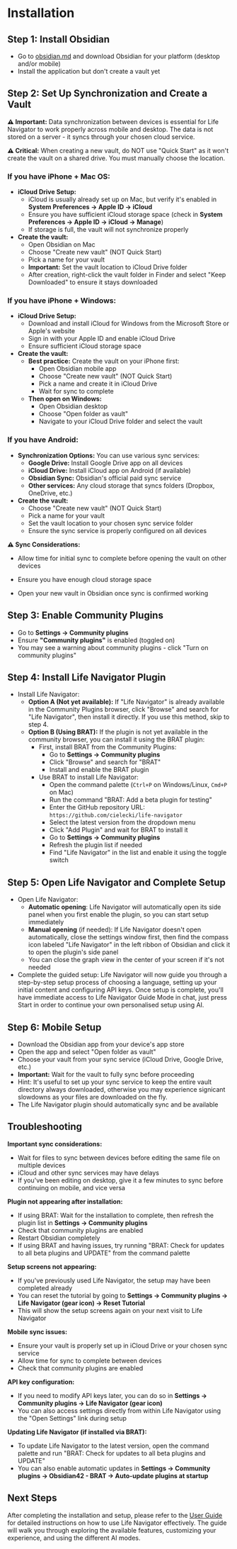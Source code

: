 # Installation

## Step 1: **Install Obsidian**

- Go to [obsidian.md](https://obsidian.md/) and download Obsidian for your platform (desktop and/or mobile)
- Install the application but don't create a vault yet

## Step 2: **Set Up Synchronization and Create a Vault**

**⚠️ Important:** Data synchronization between devices is essential for Life Navigator to work properly across mobile and desktop. The data is not stored on a server - it syncs through your chosen cloud service.

**⚠️ Critical:** When creating a new vault, do NOT use "Quick Start" as it won't create the vault on a shared drive. You must manually choose the location.

### If you have iPhone + Mac OS:
- **iCloud Drive Setup:**
  - iCloud is usually already set up on Mac, but verify it's enabled in **System Preferences → Apple ID → iCloud**
  - Ensure you have sufficient iCloud storage space (check in **System Preferences → Apple ID → iCloud → Manage**)
  - If storage is full, the vault will not synchronize properly
- **Create the vault:**
  - Open Obsidian on Mac
  - Choose "Create new vault" (NOT Quick Start)
  - Pick a name for your vault
  - **Important:** Set the vault location to iCloud Drive folder
  - After creation, right-click the vault folder in Finder and select "Keep Downloaded" to ensure it stays downloaded

### If you have iPhone + Windows:
- **iCloud Drive Setup:**
  - Download and install iCloud for Windows from the Microsoft Store or Apple's website
  - Sign in with your Apple ID and enable iCloud Drive
  - Ensure sufficient iCloud storage space
- **Create the vault:**
  - **Best practice:** Create the vault on your iPhone first:
    - Open Obsidian mobile app
    - Choose "Create new vault" (NOT Quick Start)
    - Pick a name and create it in iCloud Drive
    - Wait for sync to complete
  - **Then open on Windows:**
    - Open Obsidian desktop
    - Choose "Open folder as vault"
    - Navigate to your iCloud Drive folder and select the vault

### If you have Android:
- **Synchronization Options:** You can use various sync services:
  - **Google Drive:** Install Google Drive app on all devices
  - **iCloud Drive:** Install iCloud app on Android (if available)
  - **Obsidian Sync:** Obsidian's official paid sync service
  - **Other services:** Any cloud storage that syncs folders (Dropbox, OneDrive, etc.)
- **Create the vault:**
  - Choose "Create new vault" (NOT Quick Start)
  - Pick a name for your vault
  - Set the vault location to your chosen sync service folder
  - Ensure the sync service is properly configured on all devices

**⚠️ Sync Considerations:**
- Allow time for initial sync to complete before opening the vault on other devices
- Ensure you have enough cloud storage space

- Open your new vault in Obsidian once sync is confirmed working

## Step 3: **Enable Community Plugins**

- Go to **Settings → Community plugins** 
- Ensure **"Community plugins"** is enabled (toggled on)
- You may see a warning about community plugins - click "Turn on community plugins"

## Step 4: **Install Life Navigator Plugin**

- Install Life Navigator:
  - **Option A (Not yet available):** If "Life Navigator" is already available in the Community Plugins browser, click "Browse" and search for "Life Navigator", then install it directly. If you use this method, skip to step 4.
  - **Option B (Using BRAT):** If the plugin is not yet available in the community browser, you can install it using the BRAT plugin:
    - First, install BRAT from the Community Plugins:
        - Go to **Settings → Community plugins**
        - Click "Browse" and search for "BRAT"
        - Install and enable the BRAT plugin
    - Use BRAT to install Life Navigator:
        - Open the command palette (`Ctrl+P` on Windows/Linux, `Cmd+P` on Mac)
        - Run the command "BRAT: Add a beta plugin for testing"
        - Enter the GitHub repository URL: `https://github.com/cielecki/life-navigator`
        - Select the latest version from the dropdown menu
        - Click "Add Plugin" and wait for BRAT to install it
        - Go to **Settings → Community plugins**
        - Refresh the plugin list if needed
        - Find "Life Navigator" in the list and enable it using the toggle switch

## Step 5: **Open Life Navigator and Complete Setup**

- Open Life Navigator:
    - **Automatic opening**: Life Navigator will automatically open its side panel when you first enable the plugin, so you can start setup immediately
    - **Manual opening** (if needed): If Life Navigator doesn't open automatically, close the settings window first, then find the compass icon labeled "Life Navigator" in the left ribbon of Obsidian and click it to open the plugin's side panel
    - You can close the graph view in the center of your screen if it's not needed
- Complete the guided setup:
    Life Navigator will now guide you through a step-by-step setup process of choosing a language, setting up your initial content and configuring API keys. Once setup is complete, you'll have immediate access to Life Navigator Guide Mode in chat, just press Start in order to continue your own personalised setup using AI.

## Step 6: **Mobile Setup**

- Download the Obsidian app from your device's app store
- Open the app and select "Open folder as vault"
- Choose your vault from your sync service (iCloud Drive, Google Drive, etc.)
- **Important:** Wait for the vault to fully sync before proceeding
- Hint: It's useful to set up your sync service to keep the entire vault directory always downloaded, otherwise you may experience signicant slowdowns as your files are downloaded on the fly.
- The Life Navigator plugin should automatically sync and be available


## Troubleshooting

**Important sync considerations:**
- Wait for files to sync between devices before editing the same file on multiple devices
- iCloud and other sync services may have delays
- If you've been editing on desktop, give it a few minutes to sync before continuing on mobile, and vice versa

**Plugin not appearing after installation:**
- If using BRAT: Wait for the installation to complete, then refresh the plugin list in **Settings → Community plugins**
- Check that community plugins are enabled
- Restart Obsidian completely
- If using BRAT and having issues, try running "BRAT: Check for updates to all beta plugins and UPDATE" from the command palette

**Setup screens not appearing:**
- If you've previously used Life Navigator, the setup may have been completed already
- You can reset the tutorial by going to **Settings → Community plugins → Life Navigator (gear icon) → Reset Tutorial**
- This will show the setup screens again on your next visit to Life Navigator

**Mobile sync issues:**
- Ensure your vault is properly set up in iCloud Drive or your chosen sync service
- Allow time for sync to complete between devices
- Check that community plugins are enabled

**API key configuration:**
- If you need to modify API keys later, you can do so in **Settings → Community plugins → Life Navigator (gear icon)**
- You can also access settings directly from within Life Navigator using the "Open Settings" link during setup

**Updating Life Navigator (if installed via BRAT):**
- To update Life Navigator to the latest version, open the command palette and run "BRAT: Check for updates to all beta plugins and UPDATE"
- You can also enable automatic updates in **Settings → Community plugins → Obsidian42 - BRAT → Auto-update plugins at startup**

## Next Steps

After completing the installation and setup, please refer to the [User Guide](USER-GUIDE.md) for detailed instructions on how to use Life Navigator effectively. The guide will walk you through exploring the available features, customizing your experience, and using the different AI modes.

